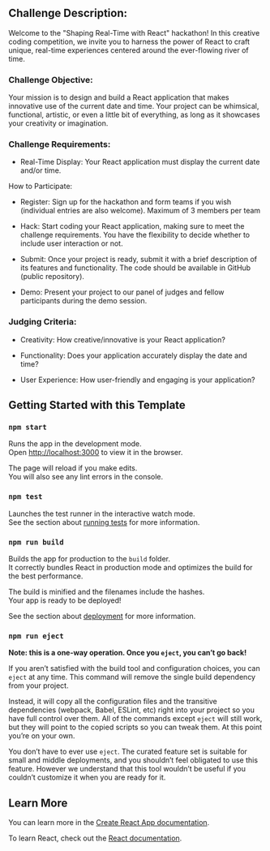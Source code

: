 ## Challenge Description:

Welcome to the "Shaping Real-Time with React" hackathon! In this creative coding competition, we invite you to harness the power of React to craft unique, real-time experiences centered around the ever-flowing river of time.

### Challenge Objective:

Your mission is to design and build a React application that makes innovative use of the current date and time. Your project can be whimsical, functional, artistic, or even a little bit of everything, as long as it showcases your creativity or imagination.

### Challenge Requirements:

- Real-Time Display: Your React application must display the current date and/or time.

How to Participate:

- Register: Sign up for the hackathon and form teams if you wish (individual entries are also welcome). Maximum of 3 members per team 

- Hack: Start coding your React application, making sure to meet the challenge requirements. You have the flexibility to decide whether to include user interaction or not.

- Submit: Once your project is ready, submit it with a brief description of its features and functionality.  The code should be available in GitHub (public repository).

- Demo: Present your project to our panel of judges and fellow participants during the demo session.

### Judging Criteria:

- Creativity: How creative/innovative is your React application?

- Functionality: Does your application accurately display the date and time?

- User Experience: How user-friendly and engaging is your application?

## Getting Started with this Template
### `npm start`

Runs the app in the development mode.\
Open [http://localhost:3000](http://localhost:3000) to view it in the browser.

The page will reload if you make edits.\
You will also see any lint errors in the console.

### `npm test`

Launches the test runner in the interactive watch mode.\
See the section about [running tests](https://facebook.github.io/create-react-app/docs/running-tests) for more information.

### `npm run build`

Builds the app for production to the `build` folder.\
It correctly bundles React in production mode and optimizes the build for the best performance.

The build is minified and the filenames include the hashes.\
Your app is ready to be deployed!

See the section about [deployment](https://facebook.github.io/create-react-app/docs/deployment) for more information.

### `npm run eject`

**Note: this is a one-way operation. Once you `eject`, you can’t go back!**

If you aren’t satisfied with the build tool and configuration choices, you can `eject` at any time. This command will remove the single build dependency from your project.

Instead, it will copy all the configuration files and the transitive dependencies (webpack, Babel, ESLint, etc) right into your project so you have full control over them. All of the commands except `eject` will still work, but they will point to the copied scripts so you can tweak them. At this point you’re on your own.

You don’t have to ever use `eject`. The curated feature set is suitable for small and middle deployments, and you shouldn’t feel obligated to use this feature. However we understand that this tool wouldn’t be useful if you couldn’t customize it when you are ready for it.

## Learn More

You can learn more in the [Create React App documentation](https://facebook.github.io/create-react-app/docs/getting-started).

To learn React, check out the [React documentation](https://reactjs.org/).
